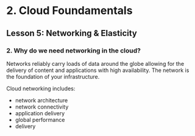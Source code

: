 # 2. Cloud Foundamentals 

## Lesson 5: Networking & Elasticity


### 2. Why do we need networking in the cloud?


Networks reliably carry loads of data around the globe allowing for the delivery of content and applications with high availability. The network is the foundation of your infrastructure.

Cloud networking includes:

* network architecture
* network connectivity
* application delivery
* global performance
* delivery


